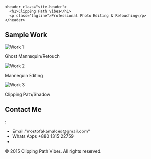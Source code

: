 <!DOCTYPE html>
<html>
  <head>
    <title>Clipping Path Vibes</title>
    <link rel="stylesheet" href="style.css">
  </head>
  <body>

    <header class="site-header">
      <h1>Clipping Path Vibes</h1>
      <p class="tagline">Professional Photo Editing & Retouching</p>
    </header>

  </body>
</html>
<section class="portfolio">
  <h2>Sample Work</h2>
  <div class="gallery">
    <div class="work">
      <img src="https://i.imgur.com/tyEPgjt.jpeg" alt="Work 1">
      <p>Ghost Mannequin/Retouch</p>
    </div>
    <div class="work">
      <img src="https://i.imgur.com/ETCIUNq.jpeg" alt="Work 2">
      <p>Mannequin Editing</p>
    </div>
    <div class="work">
      <img src="https://i.imgur.com/jRGMZq9.jpeg" alt="Work 3">
      <p>Clipping Path/Shadow</p>
    </div>
  </div>
</section>
<section class="contact">
  <h2>Contact Me</h2>
  <p>:</p>
  <ul>
    <li>Email:"mostofakamalceo@gmail.com"</li>
    <li>Whats Apps +880 1315122759<li/>
</section>
<footer class="site-footer">
  <p>&copy; 2015 Clipping Path Vibes. All rights reserved.</p>
</footer>


